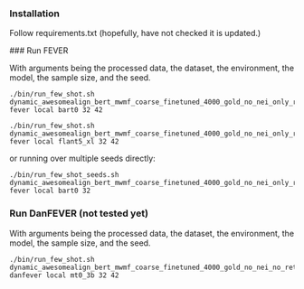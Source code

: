 ### Installation

Follow requirements.txt (hopefully, have not checked it is updated.)

### Run FEVER

With arguments being the processed data, the dataset, the environment, the model, the sample size, and the seed.

```
./bin/run_few_shot.sh dynamic_awesomealign_bert_mwmf_coarse_finetuned_4000_gold_no_nei_only_retrieval_5_ev fever local bart0 32 42
```

```
./bin/run_few_shot.sh dynamic_awesomealign_bert_mwmf_coarse_finetuned_4000_gold_no_nei_only_retrieval_5_ev fever local flant5_xl 32 42
```

or running over multiple seeds directly:

```
./bin/run_few_shot_seeds.sh dynamic_awesomealign_bert_mwmf_coarse_finetuned_4000_gold_no_nei_only_retrieval_5_ev fever local bart0 32
```


### Run DanFEVER (not tested yet)

With arguments being the processed data, the dataset, the environment, the model, the sample size, and the seed.

```
./bin/run_few_shot.sh dynamic_awesomealign_bert_mwmf_coarse_finetuned_4000_gold_no_nei_no_retrieval_2_ev danfever local mt0_3b 32 42
```

